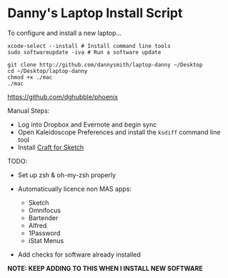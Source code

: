 # Danny's Laptop Install Script

To configure and install a new laptop...

```shell
xcode-select --install # Install command line tools
sudo softwareupdate -iva # Run a software update

git clone http://github.com/dannysmith/laptop-danny ~/Desktop
cd ~/Desktop/laptop-danny
chmod +x ./mac
./mac
```

<https://github.com/dghubble/phoenix>

Manual Steps:

- Log into Dropbox and Evernote and begin sync
- Open Kaleidoscope Preferences and install the `ksdiff` command line tool
- Install [Craft for Sketch](https://www.invisionapp.com/craft)

TODO:

- Set up zsh & oh-my-zsh properly
- Automaticually licence non MAS apps:

  - Sketch
  - Omnifocus
  - Bartender
  - Alfred
  - 1Password
  - iStat Menus

- Add checks for software already installed

**NOTE: KEEP ADDING TO THIS WHEN I INSTALL NEW SOFTWARE**
